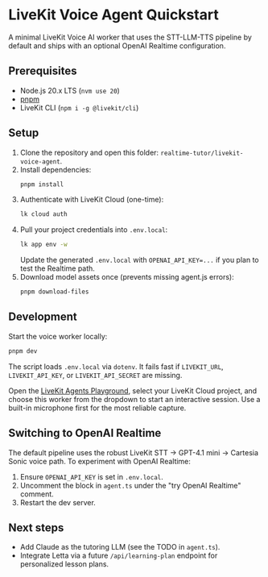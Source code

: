 # LiveKit Voice Agent Quickstart

A minimal LiveKit Voice AI worker that uses the STT-LLM-TTS pipeline by default and ships with an optional OpenAI Realtime configuration.

## Prerequisites
- Node.js 20.x LTS (`nvm use 20`)
- [pnpm](https://pnpm.io/)
- LiveKit CLI (`npm i -g @livekit/cli`)

## Setup
1. Clone the repository and open this folder: `realtime-tutor/livekit-voice-agent`.
2. Install dependencies:
   ```bash
   pnpm install
   ```
3. Authenticate with LiveKit Cloud (one-time):
   ```bash
   lk cloud auth
   ```
4. Pull your project credentials into `.env.local`:
   ```bash
   lk app env -w
   ```
   Update the generated `.env.local` with `OPENAI_API_KEY=...` if you plan to test the Realtime path.
5. Download model assets once (prevents missing agent.js errors):
   ```bash
   pnpm download-files
   ```

## Development
Start the voice worker locally:
```bash
pnpm dev
```
The script loads `.env.local` via `dotenv`. It fails fast if `LIVEKIT_URL`, `LIVEKIT_API_KEY`, or `LIVEKIT_API_SECRET` are missing.

Open the [LiveKit Agents Playground](https://agents.livekit.io/), select your LiveKit Cloud project, and choose this worker from the dropdown to start an interactive session. Use a built-in microphone first for the most reliable capture.

## Switching to OpenAI Realtime
The default pipeline uses the robust LiveKit STT → GPT-4.1 mini → Cartesia Sonic voice path. To experiment with OpenAI Realtime:
1. Ensure `OPENAI_API_KEY` is set in `.env.local`.
2. Uncomment the block in `agent.ts` under the "try OpenAI Realtime" comment.
3. Restart the dev server.

## Next steps
- Add Claude as the tutoring LLM (see the TODO in `agent.ts`).
- Integrate Letta via a future `/api/learning-plan` endpoint for personalized lesson plans.
